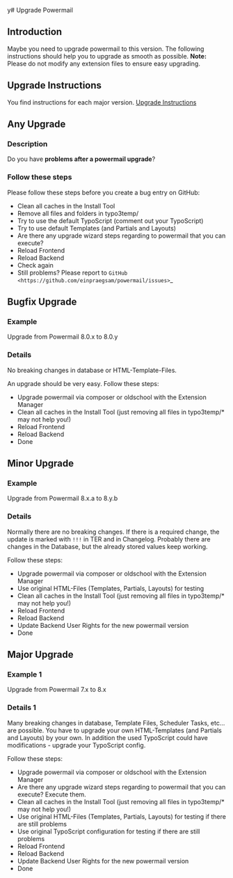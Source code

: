 y# Upgrade Powermail

## Introduction

Maybe you need to upgrade powermail to this version. The following instructions should help you to upgrade as smooth
as possible.
**Note:** Please do not modify any extension files to ensure easy upgrading.

## Upgrade Instructions

You find instructions for each major version. [Upgrade Instructions](../Changelog/UpgradeInstructions.md)

## Any Upgrade

### Description

Do you have **problems after a powermail upgrade**?

### Follow these steps

Please follow these steps before you create a bug entry on GitHub:

* Clean all caches in the Install Tool
* Remove all files and folders in typo3temp/
* Try to use the default TypoScript (comment out your TypoScript)
* Try to use default Templates (and Partials and Layouts)
* Are there any upgrade wizard steps regarding to powermail that you can execute?
* Reload Frontend
* Reload Backend
* Check again
* Still problems? Please report to `GitHub <https://github.com/einpraegsam/powermail/issues>`_

## Bugfix Upgrade

### Example

Upgrade from Powermail 8.0.x to 8.0.y

### Details

No breaking changes in database or HTML-Template-Files.

An upgrade should be very easy. Follow these steps:

* Upgrade powermail via composer or oldschool with the Extension Manager
* Clean all caches in the Install Tool (just removing all files in typo3temp/* may not help you!)
* Reload Frontend
* Reload Backend
* Done

## Minor Upgrade

### Example

Upgrade from Powermail 8.x.a to 8.y.b

### Details

Normally there are no breaking changes. If there is a required change, the update is marked with `!!!` in TER and in
Changelog. Probably there are changes in the Database, but the already stored values keep working.

Follow these steps:

* Upgrade powermail via composer or oldschool with the Extension Manager
* Use original HTML-Files (Templates, Partials, Layouts) for testing
* Clean all caches in the Install Tool (just removing all files in typo3temp/* may not help you!)
* Reload Frontend
* Reload Backend
* Update Backend User Rights for the new powermail version
* Done

## Major Upgrade

### Example 1

Upgrade from Powermail 7.x to 8.x

### Details 1

Many breaking changes in database, Template Files, Scheduler Tasks, etc... are possible.
You have to upgrade your own HTML-Templates (and Partials and Layouts) by your own. In addition the used TypoScript
could have modifications - upgrade your TypoScript config.

Follow these steps:

* Upgrade powermail via composer or oldschool with the Extension Manager
* Are there any upgrade wizard steps regarding to powermail that you can execute? Execute them.
* Clean all caches in the Install Tool (just removing all files in typo3temp/* may not help you!)
* Use original HTML-Files (Templates, Partials, Layouts) for testing if there are still problems
* Use original TypoScript configuration for testing if there are still problems
* Reload Frontend
* Reload Backend
* Update Backend User Rights for the new powermail version
* Done
